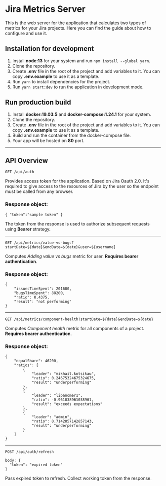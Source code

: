 # Jira Metrics Server

This is the web server for the application that calculates two types of metrics for your Jira projects.
Here you can find the guide about how to configure and use it.

## Installation for development

1. Install **node:13** for your system and run `npm install --global yarn`.
2. Clone the repository.
3. Create **.env** file in the root of the project and add variables to it. You can copy **.env.example** to use it as a template.
4. Run `yarn` to install dependencies for the project.
5. Run `yarn start:dev` to run the application in development mode.

## Run production build

1. Install **docker:19.03.5** and **docker-compose:1.24.1** for your system.
2. Clone the repository.
3. Create **.env** file in the root of the project and add variables to it. You can copy **.env.example** to use it as a template.
4. Build and run the container from the docker-compose file.
5. Your app will be hosted on **80** port.

---

## API Overview

```
GET /api/auth
```
Provides access token for the application. Based on Jira Oauth 2.0. It's required to give access to the resources of Jira by the user so the endpoint must be called from any browser.

### Response object:
```
{ "token":"sample token" }
```
The token from the response is used to authorize subsequent requests using **Bearer** strategy.

---

```
GET /api/metrics/value-vs-bugs?startDate=${date}&endDate=${date}&user=${username}
```
Computes *Adding value vs bugs* metric for user. **Requires bearer authentication**.

### Response object:
```
{
    "issuesTimeSpent": 201600,
    "bugsTimeSpent": 88200,
    "ratio": 0.4375,
    "result": "not performing"
}
```

---

```
GET /api/metrics/component-health?startDate=${date}&endDate=${date}
```
Computes *Component health* metric for all components of a project. **Requires bearer authentication**.

### Response object:
```
{
    "equalShare": 46200,
    "ratios": [
        {
            "leader": "mikhail.kotsikau",
            "ratio": 0.24675324675324675,
            "result": "underperforming"
        },
        {
            "leader": "lipanomer1",
            "ratio": -0.961038961038961,
            "result": "exceeds expectations"
        },
        {
            "leader": "admin",
            "ratio": 0.7142857142857143,
            "result": "underperforming"
        }
    ]
}
```

---

```
POST /api/auth/refresh

body: {
  "token": "expired token"
}
```

Pass expired token to refresh. Collect working token from the response.